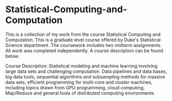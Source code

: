 # Statistical-Computing-and-Computation

This is a collection of my work from the course Statistical Computing and Computation. This is a graduate level course offered by Duke's Statistical Science department. The coursework includes two midterm assignments. All work was completed independently. A course description can be found below:

Course Description: Statistical modeling and machine learning involving large data sets and challenging computation. Data pipelines and data bases, big data tools, sequential algorithms and subsampling methods for massive data sets, efficient programming for multi-core and cluster machines, including topics drawn from GPU programming, cloud computing, Map/Reduce and general tools of distributed computing environments.
